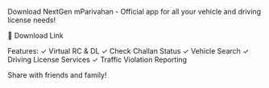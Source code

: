 Download NextGen mParivahan - Official app for all your vehicle and driving license needs!

🔗 Download Link

Features:
✓ Virtual RC & DL
✓ Check Challan Status
✓ Vehicle Search
✓ Driving License Services
✓ Traffic Violation Reporting

Share with friends and family!
